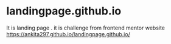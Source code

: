 # landingpage.github.io
It is landing page . it is challenge from frontend mentor website
https://ankita297.github.io/landingpage.github.io/
